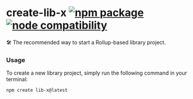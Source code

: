 # create-lib-x <a href="https://npmjs.com/package/create-lib-x"><img src="https://badgen.net/npm/v/create-lib-x" alt="npm package"></a> <a href="https://nodejs.org/en/about/previous-releases"><img src="https://img.shields.io/node/v/create-lib-x" alt="node compatibility"></a>

🛠️ The recommended way to start a Rollup-based library project.

### Usage

To create a new library project, simply run the following command in your terminal:

```shell
npm create lib-x@latest
```
